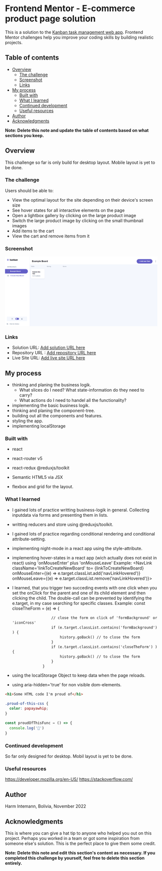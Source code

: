 # Frontend Mentor - E-commerce product page solution

This is a solution to the [Kanban task management web app](https://www.frontendmentor.io/challenges/kanban-task-management-web-app-wgQLt-HlbB). Frontend Mentor challenges help you improve your coding skills by building realistic projects.

## Table of contents

- [Overview](#overview)
  - [The challenge](#the-challenge)
  - [Screenshot](#screenshot)
  - [Links](#links)
- [My process](#my-process)
  - [Built with](#built-with)
  - [What I learned](#what-i-learned)
  - [Continued development](#continued-development)
  - [Useful resources](#useful-resources)
- [Author](#author)
- [Acknowledgments](#acknowledgments)

**Note: Delete this note and update the table of contents based on what sections you keep.**

## Overview

This challenge so far is only build for desktop layout. Mobile layout is yet to be done.

### The challenge

Users should be able to:

- View the optimal layout for the site depending on their device's screen size
- See hover states for all interactive elements on the page
- Open a lightbox gallery by clicking on the large product image
- Switch the large product image by clicking on the small thumbnail images
- Add items to the cart
- View the cart and remove items from it

### Screenshot

![Screenshot desktop](./screenshot-desktop.png)


### Links

- Solution URL: [Add solution URL here]()
- Repository URL : [Add repository URL here](https://github.com/ghintema/FrontEndMentor_Kanban-task-management-web-app.git)
- Live Site URL: [Add live site URL here](https://ghintema.github.io/FrontEndMentor_Kanban-task-management-web-app/)

## My process

- thinking and planing the business logik. 
    - What slices do I need? What state-information do they need to carry? 
    - What actions do I need to handel all the functionality?
- implementing the basic business logik.
- thinking and planing the component-tree.
- building out all the components and features.
- styling the app.
- implementing localStorage


### Built with

- react
- react-router v5
- react-redux @reduxjs/toolkit 

- Semantic HTML5 via JSX
- flexbox and grid for the layout.

### What I learned

- I gained lots of practice writting business-logik in general. Collecting inputdata via forms and presenting them in lists.
- writting reducers and store using @reduxjs/toolkit.
- I gained lots of practice regarding conditional rendering and conditional attribute-setting.
- implementing night-mode in a react app using the style-attribute.
- implementing hover-states in a react app (wich actually does not exist in react) using 'onMouseEnter' plus 'onMouseLeave'
        Example: <NavLink  className='linkToCreateNewBoard'
                            to= {linkToCreateNewBoard}
                            onMouseEnter={(e) => e.target.classList.add('navLinkHovered')}
                            onMouseLeave={(e) => e.target.classList.remove('navLinkHovered')}>
- I learned, that you trigger two succeding events with one click when you set the onClick for the parent and one of its child element and then clicking the child. The double-call can be prevented by identifying the e.target, in my case searching for specific classes.
        Example:  const closeTheForm = (e) => {

                        // close the form on click of 'formBackground' or 'iconCross'
                        if (e.target.classList.contains('formBackground') ) {
                            history.goBack() // to close the form
                        }
                        if (e.target.classList.contains('closeTheForm') ) {
                            history.goBack() // to close the form
                        }
                    }
- using the localStorage Object to keep data when the page reloads.
- using aria-hidden='true' for non visible dom-elements.


```html
<h1>Some HTML code I'm proud of</h1>
```
```css
.proud-of-this-css {
  color: papayawhip;
}
```
```js
const proudOfThisFunc = () => {
  console.log('🎉')
}
```

### Continued development

So far only designed for desktop. Mobil layout is yet to be done.

### Useful resources

https://developer.mozilla.org/en-US/
https://stackoverflow.com/

## Author

Harm Intemann, Bolivia, November 2022

## Acknowledgments

This is where you can give a hat tip to anyone who helped you out on this project. Perhaps you worked in a team or got some inspiration from someone else's solution. This is the perfect place to give them some credit.

**Note: Delete this note and edit this section's content as necessary. If you completed this challenge by yourself, feel free to delete this section entirely.**
